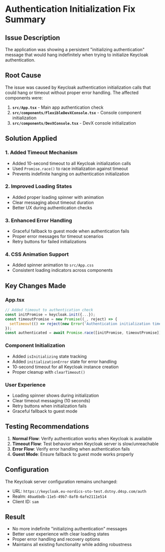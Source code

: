 # Authentication Initialization Fix Summary

## Issue Description
The application was showing a persistent "initializing authentication" message that would hang indefinitely when trying to initialize Keycloak authentication.

## Root Cause
The issue was caused by Keycloak authentication initialization calls that could hang or timeout without proper error handling. The affected components were:

1. **`src/App.tsx`** - Main app authentication check
2. **`src/components/FlexibleDevXConsole.tsx`** - Console component initialization  
3. **`src/components/DevXConsole.tsx`** - DevX console initialization

## Solution Applied

### 1. Added Timeout Mechanism
- Added 10-second timeout to all Keycloak initialization calls
- Used `Promise.race()` to race initialization against timeout
- Prevents indefinite hanging on authentication initialization

### 2. Improved Loading States
- Added proper loading spinner with animation
- Clear messaging about timeout duration
- Better UX during authentication checks

### 3. Enhanced Error Handling
- Graceful fallback to guest mode when authentication fails
- Proper error messages for timeout scenarios
- Retry buttons for failed initializations

### 4. CSS Animation Support
- Added spinner animation to `src/App.css`
- Consistent loading indicators across components

## Key Changes Made

### App.tsx
```typescript
// Added timeout to authentication check
const initPromise = keycloak.init({...});
const timeoutPromise = new Promise((_, reject) => {
  setTimeout(() => reject(new Error('Authentication initialization timeout')), 10000);
});
const authenticated = await Promise.race([initPromise, timeoutPromise]);
```

### Component Initialization
- Added `isInitializing` state tracking
- Added `initializationError` state for error handling
- 10-second timeout for all Keycloak instance creation
- Proper cleanup with `clearTimeout()`

### User Experience
- Loading spinner shows during initialization
- Clear timeout messaging (10 seconds)
- Retry buttons when initialization fails
- Graceful fallback to guest mode

## Testing Recommendations
1. **Normal Flow**: Verify authentication works when Keycloak is available
2. **Timeout Flow**: Test behavior when Keycloak server is slow/unreachable
3. **Error Flow**: Verify error handling when authentication fails
4. **Guest Mode**: Ensure fallback to guest mode works properly

## Configuration
The Keycloak server configuration remains unchanged:
- URL: `https://keycloak.eu-nordics-sto-test.dstny.d4sp.com/auth`
- Realm: `40aa6bdb-11e5-49b7-8af8-6afe2111e514`
- Client ID: `sam`

## Result
- No more indefinite "initializing authentication" messages
- Better user experience with clear loading states
- Proper error handling and recovery options
- Maintains all existing functionality while adding robustness